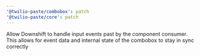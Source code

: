 ```yaml
---
'@twilio-paste/combobox': patch
'@twilio-paste/core': patch
---
```


Allow Downshift to handle input events past by the component consumer. This allows for event data and internal state of the combobox to stay in sync correctly
